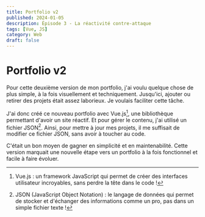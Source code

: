 ```yaml
---
title: Portfolio v2
published: 2024-01-05
description: Épisode 3 - La réactivité contre-attaque
tags: [Vue, JS]
category: Web
draft: false
---
```


# Portfolio v2

Pour cette deuxième version de mon portfolio, j'ai voulu quelque chose de plus simple, à la fois visuellement et techniquement. Jusqu'ici, ajouter ou retirer des projets était assez laborieux. Je voulais faciliter cette tâche.

J'ai donc créé ce nouveau portfolio avec Vue.js[^1], une bibliothèque permettant d'avoir un site réactif. Et pour gérer le contenu, j'ai utilisé un fichier JSON[^2]. Ainsi, pour mettre à jour mes projets, il me suffisait de modifier ce fichier JSON, sans avoir à toucher au code.

C'était un bon moyen de gagner en simplicité et en maintenabilité. Cette version marquait une nouvelle étape vers un portfolio à la fois fonctionnel et facile à faire évoluer.

[^1]: Vue.js : un framework JavaScript qui permet de créer des interfaces utilisateur incroyables, sans perdre la tête dans le code !

[^2]: JSON (JavaScript Object Notation) : le langage de données qui permet de stocker et d'échanger des informations comme un pro, pas dans un simple fichier texte !
